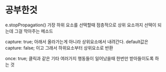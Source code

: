 # 공부한것

e.stopPropagation()
가장 하위 요소를 선택할때 점층적으로 상위 요소까지 선택이 되는데 그걸 막아주는 메소드

capture: true;
아래서 올라가는게 아니라 상위요소에서 내려간다.
default값은 capture: false; 이고 그래서 하위요소부터 상위요소로 반환

once: true;
클릭과 같은 기타 여러가지 행동들이 일어났을때 한번만 받아들이도록 하는 것
